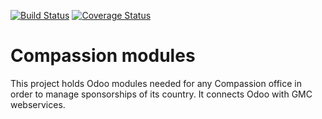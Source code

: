 
[![Build Status](https://travis-ci.org/albertsh/compassion-modules.svg?branch=master)](https://travis-ci.org/CompassionCH/compassion-modules)
[![Coverage Status](https://coveralls.io/repos/albertsh/compassion-modules/badge.svg)](https://coveralls.io/r/CompassionCH/compassion-modules)

Compassion modules
==================

This project holds Odoo modules needed for any Compassion office in order to manage sponsorships of its country. It connects Odoo with GMC webservices.
